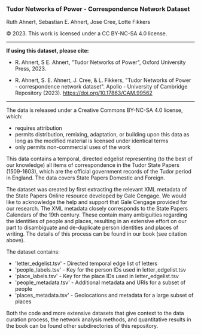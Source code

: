 ### Tudor Networks of Power - Correspondence Network Dataset

Ruth Ahnert, Sebastian E. Ahnert, Jose Cree, Lotte Fikkers

© 2023. This work is licensed under a CC BY-NC-SA 4.0 license. 

---

**If using this dataset, please cite:**

- R. Ahnert, S E. Ahnert, "Tudor Networks of Power", Oxford University Press, 2023.

- R. Ahnert, S. E. Ahnert, J. Cree, & L. Fikkers, "Tudor Networks of Power - correspondence network dataset". Apollo - University of Cambridge Repository (2023). https://doi.org/10.17863/CAM.99562

---

The data is released under a Creative Commons BY-NC-SA 4.0 license, which:
- requires attribution
- permits distribution, remixing, adaptation, or building upon this data as long as the modified material is licensed under identical terms
- only permits non-commercial uses of the work

This data contains a temporal, directed edgelist representing (to the best of our knowledge) all items of correspondence in the Tudor State Papers (1509-1603), which are the official government records of the Tudor period in England. The data covers State Papers Domestic and Foreign.

The dataset was created by first extracting the relevant XML metadata of the State Papers Online resource developed by Gale Cengage. We would like to acknowledge the help and support that Gale Cengage provided for our research. The XML metadata closely corresponds to the State Papers Calendars of the 19th century. These contain many ambiguities regarding the identities of people and places, resulting in an extensive effort on our part to disambiguate and de-duplicate person identities and places of writing. The details of this process can be found in our book (see citation above).

The dataset contains:

- 'letter_edgelist.tsv'	- Directed temporal edge list of letters
- 'people_labels.tsv'	- Key for the person IDs used in letter_edgelist.tsv
- 'place_labels.tsv' - Key for the place IDs used in letter_edgelist.tsv
- 'people_metadata.tsv'	- Additional metadata and URIs for a subset of people
- 'places_metadata.tsv'	- Geolocations and metadata for a large subset of places

Both the code and more extensive datasets that give context to the data curation process, the network analysis methods, and quantitative results in the book can be found other subdirectories of this repository.
